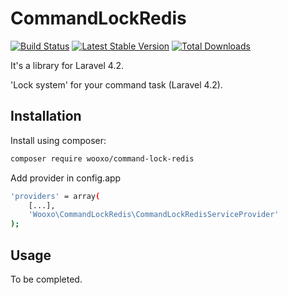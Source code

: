 # CommandLockRedis

[![Build Status](https://travis-ci.org/wooxo/CommandLockRedis.svg?branch=master)](https://travis-ci.org/wooxo/CommandLockRedis)
[![Latest Stable Version](https://poser.pugx.org/wooxo/command-lock-redis/v/stable.png)](https://packagist.org/packages/wooxo/command-lock-redis) [![Total Downloads](https://poser.pugx.org/wooxo/command-lock-redis/downloads.png)](https://packagist.org/packages/wooxo/command-lock-redis)

It's a library for Laravel 4.2.

'Lock system' for your command task (Laravel 4.2).

Installation
------------

Install using composer:
```bash
composer require wooxo/command-lock-redis
```

Add provider in config.app
```bash
'providers' = array(
    [...],
    'Wooxo\CommandLockRedis\CommandLockRedisServiceProvider'
);
```

Usage
------------
To be completed.